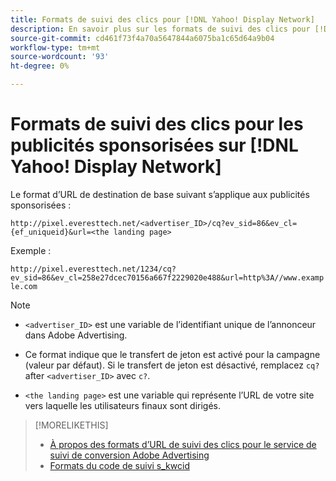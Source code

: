 ```yaml
---
title: Formats de suivi des clics pour [!DNL Yahoo! Display Network]
description: En savoir plus sur les formats de suivi des clics pour [!DNL Yahoo! Display Network] comptes.
source-git-commit: cd461f73f4a70a5647844a6075ba1c65d64a9b04
workflow-type: tm+mt
source-wordcount: '93'
ht-degree: 0%

---
```


# Formats de suivi des clics pour les publicités sponsorisées sur [!DNL Yahoo! Display Network]

Le format d’URL de destination de base suivant s’applique aux publicités sponsorisées :

`http://pixel.everesttech.net/<advertiser_ID>/cq?ev_sid=86&ev_cl={ef_uniqueid}&url=<the landing page>`

Exemple :

`http://pixel.everesttech.net/1234/cq?ev_sid=86&ev_cl=258e27dcec70156a667f2229020e488&url=http%3A//www.example.com`

>[!NOTE]
>
>* `<advertiser_ID>` est une variable de l’identifiant unique de l’annonceur dans Adobe Advertising.
>
>* Ce format indique que le transfert de jeton est activé pour la campagne (valeur par défaut). Si le transfert de jeton est désactivé, remplacez `cq?` after `<advertiser_ID>` avec `c?`.
>
>* `<the landing page>` est une variable qui représente l’URL de votre site vers laquelle les utilisateurs finaux sont dirigés.


>[!MORELIKETHIS]
>
>* [À propos des formats d’URL de suivi des clics pour le service de suivi de conversion Adobe Advertising](formats-click-tracking-about.md)
>* [Formats du code de suivi s\_kwcid](skwcid-tracking-parameter.md)

